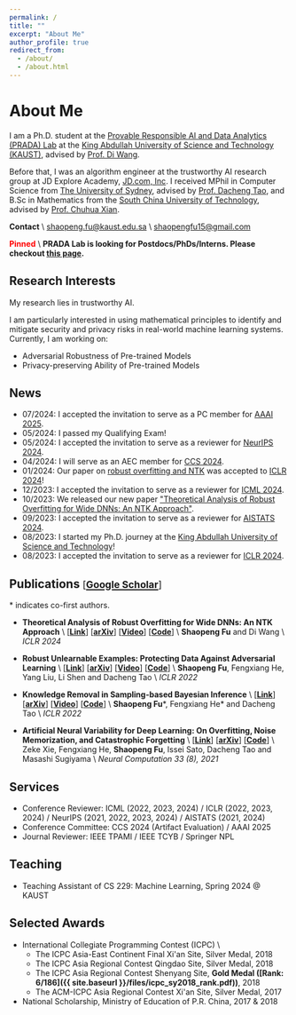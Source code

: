 ```yaml
---
permalink: /
title: ""
excerpt: "About Me"
author_profile: true
redirect_from: 
  - /about/
  - /about.html
---
```


<!--I am currently a remote research intern in the [Provable Responsible AI and Data Analytics (PRADA) Lab](http://www.pradalab.org/) at the [King Abdullah University of Science and Technology (KAUST)](https://www.kaust.edu.sa/), under the supervision of Prof. [Di Wang](https://shao3wangdi.github.io/).-->

# About Me
I am a Ph.D. student at the [Provable Responsible AI and Data Analytics (PRADA) Lab](https://pradalab1.github.io/) at the [King Abdullah University of Science and Technology (KAUST)](https://www.kaust.edu.sa/), advised by [Prof. Di Wang](https://shao3wangdi.github.io/).

Before that, I was an algorithm engineer at the trustworthy AI research group at JD Explore Academy, [JD.com, Inc](https://corporate.jd.com/).
I received MPhil in Computer Science from [The University of Sydney](https://www.sydney.edu.au/), advised by [Prof. Dacheng Tao](https://scholar.google.com/citations?user=RwlJNLcAAAAJ), and B.Sc in Mathematics from the [South China University of Technology](https://www.scut.edu.cn/en/), advised by [Prof. Chuhua Xian](https://chuhuaxian.github.io/).



**Contact** \\
[shaopeng.fu@kaust.edu.sa](mailto:shaopeng.fu@kaust.edu.sa) \\
[shaopengfu15@gmail.com](mailto:shaopengfu15@gmail.com)


<!--~~**I am currently looking for a PhD position. If you are interested, please do not hesitate to drop me an email ([shaopengfu15@gmail.com](mailto:shaopengfu15@gmail.com))!**~~-->
<!--drop me an email (shaopengfu15 [at] gmail [dot] com)!**-->


<span style="color:red"> **Pinned** </span> \\
**PRADA Lab is looking for Postdocs/PhDs/Interns. Please checkout [this page](https://pradalab1.github.io/opening.html).**


## Research Interests
My research lies in trustworthy AI.
<!--especially the security and privacy aspects of machine learning.-->
I am particularly interested in using mathematical principles to identify and mitigate security and privacy risks in real-world machine learning systems.
Currently, I am working on:
- Adversarial Robustness of Pre-trained Models
- Privacy-preserving Ability of Pre-trained Models




## News
- 07/2024: I accepted the invitation to serve as a PC member for [AAAI 2025](https://openreview.net/group?id=AAAI.org/2025/Conference).
- 05/2024: I passed my Qualifying Exam!
- 05/2024: I accepted the invitation to serve as a reviewer for [NeurIPS 2024](https://openreview.net/group?id=NeurIPS.cc/2024/Conference).
- 04/2024: I will serve as an AEC member for [CCS 2024](https://www.sigsac.org/ccs/CCS2024/).
- 01/2024: Our paper on [robust overfitting and NTK](https://openreview.net/forum?id=1op5YGZu8X) was accepted to [ICLR 2024](https://openreview.net/group?id=ICLR.cc/2024/Conference)!
- 12/2023: I accepted the invitation to serve as a reviewer for [ICML 2024](https://openreview.net/group?id=ICML.cc/2024/Conference).
- 10/2023: We released our new paper ["Theoretical Analysis of Robust Overfitting for Wide DNNs: An NTK Approach"](https://arxiv.org/abs/2310.06112).
- 09/2023: I accepted the invitation to serve as a reviewer for [AISTATS 2024](https://aistats.org/aistats2024/).
- 08/2023: I started my Ph.D. journey at the [King Abdullah University of Science and Technology](https://www.kaust.edu.sa/)!
- 08/2023: I accepted the invitation to serve as a reviewer for [ICLR 2024](https://openreview.net/group?id=ICLR.cc/2024/Conference).
<div style="display:none">
- 05/2023: I started a research internship at the [PRADA Lab](http://www.pradalab.org/) @ [KAUST](https://www.kaust.edu.sa/), hosted by [Prof. Di Wang](https://shao3wangdi.github.io/)!
- 03/2023: I accepted the invitation to serve as a reviewer for [NeurIPS 2023](https://openreview.net/group?id=NeurIPS.cc/2023/Conference).
- 12/2022: I accepted the invitation to serve as a reviewer for [ICML 2023](https://openreview.net/group?id=ICML.cc/2023/Conference).
- 07/2022: I accepted the invitation to serve as a reviewer for [ICLR 2023](https://openreview.net/group?id=ICLR.cc/2023/Conference).
- 03/2022: I accepted the invitation to serve as a reviewer for [NeurIPS 2022](https://openreview.net/group?id=NeurIPS.cc/2022/Conference).
- 01/2022: Two papers were accepted to [ICLR 2022](https://openreview.net/group?id=ICLR.cc/2022/Conference)!
</div>



## Publications <small><span style="font-weight:normal;">[</span></small>[<small>Google Scholar</small>](https://scholar.google.com/citations?user=i7cWm4gAAAAJ)<small><span style="font-weight:normal;">]</span></small>

\* indicates co-first authors.
- **Theoretical Analysis of Robust Overfitting for Wide DNNs: An NTK Approach** \\
  [[**Link**](https://openreview.net/forum?id=1op5YGZu8X)]
  [[**arXiv**](https://arxiv.org/abs/2310.06112)]
  [[**Video**](https://iclr.cc/virtual/2024/poster/19570)]
  [[**Code**](https://github.com/fshp971/adv-ntk)] \\
  **Shaopeng Fu** and Di Wang \\
  *ICLR 2024*

- **Robust Unlearnable Examples: Protecting Data Against Adversarial Learning** \\
  [[**Link**](https://openreview.net/forum?id=baUQQPwQiAg)]
  [[**arXiv**](https://arxiv.org/abs/2203.14533)]
  [[**Video**](https://iclr.cc/virtual/2022/poster/6035)]
  [[**Code**](https://github.com/fshp971/robust-unlearnable-examples)] \\
  **Shaopeng Fu**, Fengxiang He, Yang Liu, Li Shen and Dacheng Tao \\
  *ICLR 2022*

- **Knowledge Removal in Sampling-based Bayesian Inference** \\
  [[**Link**](https://openreview.net/forum?id=dTqOcTUOQO)]
  [[**arXiv**](https://arxiv.org/abs/2203.12964)]
  [[**Video**](https://iclr.cc/virtual/2022/poster/6020)]
  [[**Code**](https://github.com/fshp971/mcmc-unlearning)] \\
  **Shaopeng Fu**\*, Fengxiang He\* and Dacheng Tao \\
  *ICLR 2022*

- **Artificial Neural Variability for Deep Learning: On Overfitting, Noise Memorization, and Catastrophic Forgetting** \\
  [[**Link**](https://doi.org/10.1162/neco_a_01403)]
  [[**arXiv**](https://arxiv.org/abs/2011.06220)]
  [[**Code**](https://github.com/zeke-xie/artificial-neural-variability-for-deep-learning)] \\
  Zeke Xie, Fengxiang He, **Shaopeng Fu**, Issei Sato, Dacheng Tao and Masashi Sugiyama \\
  *Neural Computation 33 (8), 2021*

<!--- - **Robustness, Privacy, and Generalization of Adversarial Training** \\
  [[**arXiv**](https://arxiv.org/abs/2012.13573)]
  [[**Code**](https://github.com/fshp971/RPG)] \\
  Fengxiang He\*, **Shaopeng Fu**\*, Bohan Wang\* and Dacheng Tao \\
  *arXiv preprint 2020*--->



## Services
- Conference Reviewer: ICML (2022, 2023, 2024) / ICLR (2022, 2023, 2024) / NeurIPS (2021, 2022, 2023, 2024) / AISTATS (2021, 2024)
- Conference Committee: CCS 2024 (Artifact Evaluation) / AAAI 2025
- Journal Reviewer: IEEE TPAMI / IEEE TCYB / Springer NPL


## Teaching
- Teaching Assistant of CS 229: Machine Learning, Spring 2024 @ KAUST


## Selected Awards
- International Collegiate Programming Contest (ICPC) \\
  - The ICPC Asia-East Continent Final Xi'an Site, Silver Medal, 2018
  - The ICPC Asia Regional Contest Qingdao Site, Silver Medal, 2018
  - The ICPC Asia Regional Contest Shenyang Site, **Gold Medal ([Rank: 6/186]({{ site.baseurl }}/files/icpc_sy2018_rank.pdf))**, 2018
  - The ACM-ICPC Asia Regional Contest Xi'an Site, Silver Medal, 2017
- National Scholarship, Ministry of Education of P.R. China, 2017 & 2018

<!--  - The ICPC Asia Regional Contest Shenyang Site, **Gold Medal ([Rank: 6/186](https://icpc.global/regionals/finder/shenyang-2018/standings))**, 2018-->
